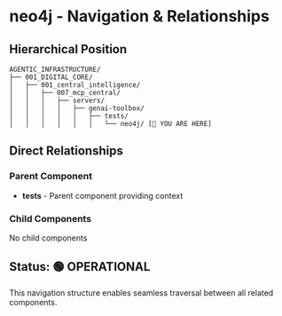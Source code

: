 # neo4j - Navigation & Relationships

## Hierarchical Position

```
AGENTIC_INFRASTRUCTURE/
├── 001_DIGITAL_CORE/
│   ├── 001_central_intelligence/
│   │   ├── 007_mcp_central/
│   │   │   ├── servers/
│   │   │   │   ├── genai-toolbox/
│   │   │   │   │   ├── tests/
│   │   │   │   │   │   └── neo4j/ [📍 YOU ARE HERE]

```

## Direct Relationships

### Parent Component
- **tests** - Parent component providing context

### Child Components
No child components

## Status: 🟢 OPERATIONAL

This navigation structure enables seamless traversal between all related components.
